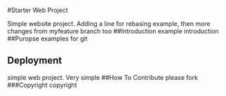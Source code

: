 #Starter Web Project

Simple website project.
Adding a line for rebasing example, then more
changes from myfeature branch too
##Introduction
example introduction
##Puropse
examples for git
## Deployment
simple web project. Very simple
##How To Contribute
please fork
###Copyright
copyright
